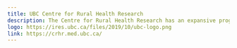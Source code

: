 ```yaml
---
title: UBC Centre for Rural Health Research
description: The Centre for Rural Health Research has an expansive program of mixed methods research investigating rural health services. Our work involves exploring innovative models of rural primary health care and conducting a program of knowledge translation for our CIHR-funded program of research on rural maternity care.
logo: https://ires.ubc.ca/files/2019/10/ubc-logo.png
link: https://crhr.med.ubc.ca/
---
```

